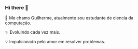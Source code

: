 ### Hi there 👋

🚀 Me chamo Guilherme, atualmente sou estudante de ciencia da computação.

✨ Evoluindo cada vez mais.

💡 Impulsionado pelo amor em resolver problemas.

